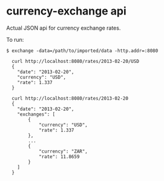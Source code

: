 # currency-exchange api

Actual JSON api for currency exchange rates.

To run:

```
$ exchange -data=/path/to/imported/data -http.addr=:8080
```

```
  curl http://localhost:8080/rates/2013-02-20/USD
  {
    "date": "2013-02-20",
    "currency": "USD",
    "rate": 1.337
  }
```

```
  curl http://localhost:8080/rates/2013-02-20
  {
    "date": "2013-02-20",
    "exchanges": [
        {
            "currency": "USD",
            "rate": 1.337
        },
        ...
        {
            "currency": "ZAR",
            "rate": 11.8659
        }
    ]
  }
```